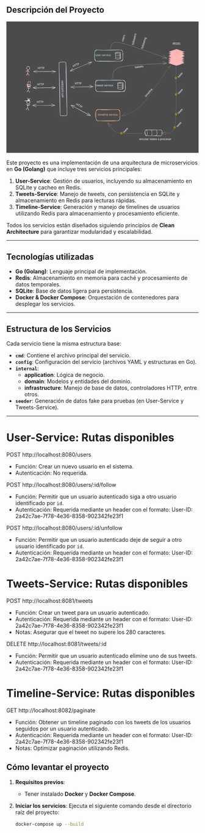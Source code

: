 ## **Descripción del Proyecto**

![Texto alternativo](diagram.svg)


Este proyecto es una implementación de una arquitectura de microservicios en **Go (Golang)** que incluye tres servicios principales:

1. **User-Service**: Gestión de usuarios, incluyendo su almacenamiento en SQLite y cacheo en Redis.
2. **Tweets-Service**: Manejo de tweets, con persistencia en SQLite y almacenamiento en Redis para lecturas rápidas.
3. **Timeline-Service**: Generación y manejo de timelines de usuarios utilizando Redis para almacenamiento y procesamiento eficiente.

Todos los servicios están diseñados siguiendo principios de **Clean Architecture** para garantizar modularidad y escalabilidad.

---

## **Tecnologías utilizadas**
- **Go (Golang)**: Lenguaje principal de implementación.
- **Redis**: Almacenamiento en memoria para caché y procesamiento de datos temporales.
- **SQLite**: Base de datos ligera para persistencia.
- **Docker & Docker Compose**: Orquestación de contenedores para desplegar los servicios.

---

## **Estructura de los Servicios**
Cada servicio tiene la misma estructura base:
- **`cmd`**: Contiene el archivo principal del servicio.
- **`config`**: Configuración del servicio (archivos YAML y estructuras en Go).
- **`internal`**:
  - **application**: Lógica de negocio.
  - **domain**: Modelos y entidades del dominio.
  - **infrastructure**: Manejo de base de datos, controladores HTTP, entre otros.
- **`seeder`**: Generación de datos fake para pruebas (en User-Service y Tweets-Service).

---

# User-Service: Rutas disponibles

POST http://localhost:8080/users
- Función: Crear un nuevo usuario en el sistema.
- Autenticación: No requerida.

POST http://localhost:8080/users/:id/follow
- Función: Permitir que un usuario autenticado siga a otro usuario identificado por `id`.
- Autenticación: Requerida mediante un header con el formato:
  User-ID: 2a42c7ae-7f78-4e36-8358-902342fe23f1

POST http://localhost:8080/users/:id/unfollow
- Función: Permitir que un usuario autenticado deje de seguir a otro usuario identificado por `id`.
- Autenticación: Requerida mediante un header con el formato:
  User-ID: 2a42c7ae-7f78-4e36-8358-902342fe23f1

# Tweets-Service: Rutas disponibles

POST http://localhost:8081/tweets
- Función: Crear un tweet para un usuario autenticado.
- Autenticación: Requerida mediante un header con el formato:
  User-ID: 2a42c7ae-7f78-4e36-8358-902342fe23f1
- Notas: Asegurar que el tweet no supere los 280 caracteres.

DELETE http://localhost:8081/tweets/:id
- Función: Permitir que un usuario autenticado elimine uno de sus tweets.
- Autenticación: Requerida mediante un header con el formato:
  User-ID: 2a42c7ae-7f78-4e36-8358-902342fe23f1

# Timeline-Service: Rutas disponibles

GET http://localhost:8082/paginate
- Función: Obtener un timeline paginado con los tweets de los usuarios seguidos por un usuario autenticado.
- Autenticación: Requerida mediante un header con el formato:
  User-ID: 2a42c7ae-7f78-4e36-8358-902342fe23f1
- Notas: Optimizar paginación utilizando Redis.


## **Cómo levantar el proyecto**
1. **Requisitos previos**:
   - Tener instalado **Docker** y **Docker Compose**.

2. **Iniciar los servicios**:
   Ejecuta el siguiente comando desde el directorio raíz del proyecto:
   ```bash
   docker-compose up --build